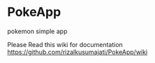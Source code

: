 # PokeApp
 pokemon simple app
 
 Please Read this wiki for documentation https://github.com/rizalkusumajati/PokeApp/wiki
